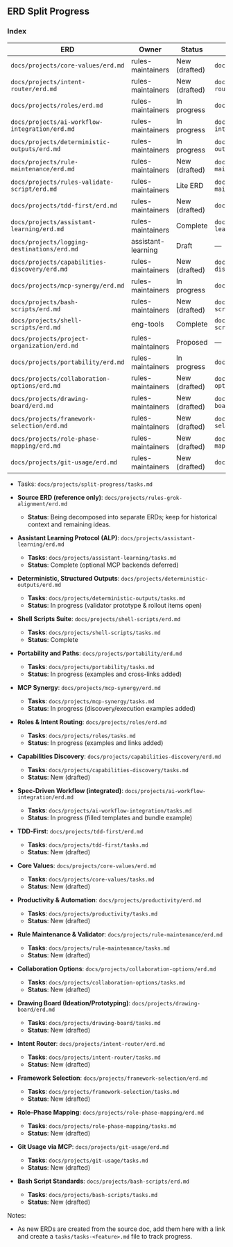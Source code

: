 ---
---

## ERD Split Progress

### Index

| ERD                                            | Owner              | Status        | Tasks                                            | Dependencies             |
| ---------------------------------------------- | ------------------ | ------------- | ------------------------------------------------ | ------------------------ |
| `docs/projects/core-values/erd.md`             | rules-maintainers  | New (drafted) | `docs/projects/core-values/tasks.md`             | —                        |
| `docs/projects/intent-router/erd.md`           | rules-maintainers  | New (drafted) | `docs/projects/intent-router/tasks.md`           | core-values              |
| `docs/projects/roles/erd.md`                   | rules-maintainers  | In progress   | `docs/projects/roles/tasks.md`                   | core-values              |
| `docs/projects/ai-workflow-integration/erd.md` | rules-maintainers  | In progress   | `docs/projects/ai-workflow-integration/tasks.md` | intent-router, tdd-first |
| `docs/projects/deterministic-outputs/erd.md`   | rules-maintainers  | In progress   | `docs/projects/deterministic-outputs/tasks.md`   | spec-driven              |
| `docs/projects/rule-maintenance/erd.md`        | rules-maintainers  | New (drafted) | `docs/projects/rule-maintenance/tasks.md`        | deterministic-outputs    |
| `docs/projects/rules-validate-script/erd.md`   | rules-maintainers  | Lite ERD      | `docs/projects/rule-maintenance/tasks.md`        | rule-maintenance         |
| `docs/projects/tdd-first/erd.md`               | rules-maintainers  | New (drafted) | `docs/projects/tdd-first/tasks.md`               | core-values              |
| `docs/projects/assistant-learning/erd.md`      | rules-maintainers  | Complete      | `docs/projects/assistant-learning/tasks.md`      | core-values              |
| `docs/projects/logging-destinations/erd.md`    | assistant-learning | Draft         | —                                                | assistant-learning       |
| `docs/projects/capabilities-discovery/erd.md`  | rules-maintainers  | New (drafted) | `docs/projects/capabilities-discovery/tasks.md`  | core-values              |
| `docs/projects/mcp-synergy/erd.md`             | rules-maintainers  | In progress   | `docs/projects/mcp-synergy/tasks.md`             | capabilities-discovery   |
| `docs/projects/bash-scripts/erd.md`            | rules-maintainers  | New (drafted) | `docs/projects/bash-scripts/tasks.md`            | core-values              |
| `docs/projects/shell-scripts/erd.md`           | eng-tools          | Complete      | `docs/projects/shell-scripts/tasks.md`           | bash-scripts             |
| `docs/projects/project-organization/erd.md`    | rules-maintainers  | Proposed      | —                                                | core-values              |
| `docs/projects/portability/erd.md`             | rules-maintainers  | In progress   | `docs/projects/portability/tasks.md`             | project-organization     |
| `docs/projects/collaboration-options/erd.md`   | rules-maintainers  | New (drafted) | `docs/projects/collaboration-options/tasks.md`   | core-values              |
| `docs/projects/drawing-board/erd.md`           | rules-maintainers  | New (drafted) | `docs/projects/drawing-board/tasks.md`           | core-values              |
| `docs/projects/framework-selection/erd.md`     | rules-maintainers  | New (drafted) | `docs/projects/framework-selection/tasks.md`     | —                        |
| `docs/projects/role-phase-mapping/erd.md`      | rules-maintainers  | New (drafted) | `docs/projects/role-phase-mapping/tasks.md`      | roles                    |
| `docs/projects/git-usage/erd.md`               | rules-maintainers  | New (drafted) | `docs/projects/git-usage/tasks.md`               | core-values              |

- Tasks: `docs/projects/split-progress/tasks.md`

- **Source ERD (reference only)**: `docs/projects/rules-grok-alignment/erd.md`

  - **Status**: Being decomposed into separate ERDs; keep for historical context and remaining ideas.

- **Assistant Learning Protocol (ALP)**: `docs/projects/assistant-learning/erd.md`

  - **Tasks**: `docs/projects/assistant-learning/tasks.md`
  - **Status**: Complete (optional MCP backends deferred)

- **Deterministic, Structured Outputs**: `docs/projects/deterministic-outputs/erd.md`

  - **Tasks**: `docs/projects/deterministic-outputs/tasks.md`
  - **Status**: In progress (validator prototype & rollout items open)

- **Shell Scripts Suite**: `docs/projects/shell-scripts/erd.md`

  - **Tasks**: `docs/projects/shell-scripts/tasks.md`
  - **Status**: Complete

- **Portability and Paths**: `docs/projects/portability/erd.md`

  - **Tasks**: `docs/projects/portability/tasks.md`
  - **Status**: In progress (examples and cross-links added)

- **MCP Synergy**: `docs/projects/mcp-synergy/erd.md`

  - **Tasks**: `docs/projects/mcp-synergy/tasks.md`
  - **Status**: In progress (discovery/execution examples added)

- **Roles & Intent Routing**: `docs/projects/roles/erd.md`

  - **Tasks**: `docs/projects/roles/tasks.md`
  - **Status**: In progress (examples and links added)

- **Capabilities Discovery**: `docs/projects/capabilities-discovery/erd.md`

  - **Tasks**: `docs/projects/capabilities-discovery/tasks.md`
  - **Status**: New (drafted)

- **Spec‑Driven Workflow (integrated)**: `docs/projects/ai-workflow-integration/erd.md`

  - **Tasks**: `docs/projects/ai-workflow-integration/tasks.md`
  - **Status**: In progress (filled templates and bundle example)

- **TDD‑First**: `docs/projects/tdd-first/erd.md`

  - **Tasks**: `docs/projects/tdd-first/tasks.md`
  - **Status**: New (drafted)

- **Core Values**: `docs/projects/core-values/erd.md`

  - **Tasks**: `docs/projects/core-values/tasks.md`
  - **Status**: New (drafted)

- **Productivity & Automation**: `docs/projects/productivity/erd.md`

  - **Tasks**: `docs/projects/productivity/tasks.md`
  - **Status**: New (drafted)

- **Rule Maintenance & Validator**: `docs/projects/rule-maintenance/erd.md`

  - **Tasks**: `docs/projects/rule-maintenance/tasks.md`
  - **Status**: New (drafted)

- **Collaboration Options**: `docs/projects/collaboration-options/erd.md`

  - **Tasks**: `docs/projects/collaboration-options/tasks.md`
  - **Status**: New (drafted)

- **Drawing Board (Ideation/Prototyping)**: `docs/projects/drawing-board/erd.md`

  - **Tasks**: `docs/projects/drawing-board/tasks.md`
  - **Status**: New (drafted)

- **Intent Router**: `docs/projects/intent-router/erd.md`

  - **Tasks**: `docs/projects/intent-router/tasks.md`
  - **Status**: New (drafted)

- **Framework Selection**: `docs/projects/framework-selection/erd.md`

  - **Tasks**: `docs/projects/framework-selection/tasks.md`
  - **Status**: New (drafted)

- **Role–Phase Mapping**: `docs/projects/role-phase-mapping/erd.md`

  - **Tasks**: `docs/projects/role-phase-mapping/tasks.md`
  - **Status**: New (drafted)

- **Git Usage via MCP**: `docs/projects/git-usage/erd.md`

  - **Tasks**: `docs/projects/git-usage/tasks.md`
  - **Status**: New (drafted)

- **Bash Script Standards**: `docs/projects/bash-scripts/erd.md`

  - **Tasks**: `docs/projects/bash-scripts/tasks.md`
  - **Status**: New (drafted)

Notes:

- As new ERDs are created from the source doc, add them here with a link and create a `tasks/tasks-<feature>.md` file to track progress.
